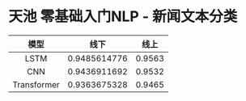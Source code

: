# 天池 零基础入门NLP - 新闻文本分类

|     模型    |     线下     |  线上  |
|:-----------:|:------------:|:------:|
|     LSTM    | 0.9485614776 | 0.9563 |
|     CNN     | 0.9436911692 | 0.9532 |
| Transformer | 0.9363675328 | 0.9465 |
